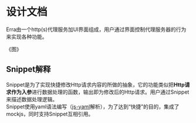 # 设计文档
Erra由一个http(s)代理服务加UI界面组成，用户通过界面控制代理服务器的行为来实现各种功能。  

《图》

## Snippet解释
Snippet是为了实现快捷修改Http请求内容的所做的抽象，它的功能类似把**Http请求作为入参**进行数据处理的函数，输出即为修改后的Http请求。用户通过Snippet来描述数据处理逻辑。  
Snippet使用yaml语法编写（[js-yaml](https://github.com/nodeca/js-yaml)解析），为了达到“快捷”的目的，集成了mockjs，同时支持Snippet互相引用。  

